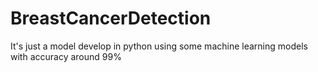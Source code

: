 # BreastCancerDetection
It's just a model develop in python using some machine learning models with accuracy around 99% 
